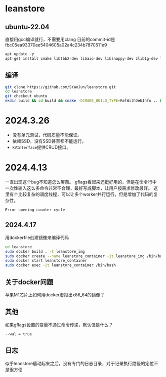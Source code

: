 # leanstore
## ubuntu-22.04
直接用gcc编译就行，不需要用clang
目前的commit-id是fbc05ea93370ee5404605a02a4c234b7870511e9
```c
apt update -y
apt-get install cmake libtbb2-dev libaio-dev libsnappy-dev zlib1g-dev libbz2-dev liblz4-dev libzstd-dev librocksdb-dev liblmdb-dev libwiredtiger-dev liburing-dev -y
```
## 编译
```sh
git clone https://github.com/SYaoJun/leanstore.git
cd leanstore
git checkout ubuntu
mkdir build && cd build && cmake -DCMAKE_BUILD_TYPE=RelWithDebInfo .. && make -j `nproc`
```
# 2024.3.26
- 没有单元测试，代码质量不能保证。
- 依赖SSD，没有SSD甚至都不能运行。
- `KVInterface`提供CRUD接口。
# 2024.4.13
一直出现这个bug不知道怎么屏蔽。
gflags看起来还挺好用的，但是在命令行中一次性输入这么多命令非常不合理，最好写成脚本，让用户按需求修改最好。
这里有个比较复杂的调度线程，可以让多个worker并行运行，但是增加了代码的复杂性。
```
Error opening counter cycle
```
## 2024.4.17
用dockerfile创建镜像来编译代码
```sh
cd leanstore
sudo docker build . -t leanstore_img
sudo docker create --name leanstore_container -it leanstore_img /bin/bash
sudo docker start leanstore_container
sudo docker exec -it leanstore_container /bin/bash
```
## 关于docker问题
苹果M1芯片上如何用docker虚拟出x86_64的镜像？
## 其他
如果gflags设置的变量不通过命令传递，默认值是什么？
```
--wal = true
```
## 日志
似乎leanstore启动起来之后，没有专门的日志目录，对于记录执行路径的定位不是很方便
